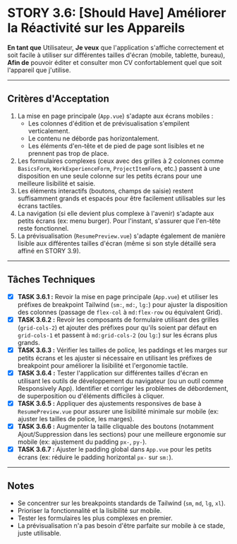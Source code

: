 # STORY 3.6: [Should Have] Améliorer la Réactivité sur les Appareils

**En tant que** Utilisateur,
**Je veux** que l'application s'affiche correctement et soit facile à utiliser sur différentes tailles d'écran (mobile, tablette, bureau),
**Afin de** pouvoir éditer et consulter mon CV confortablement quel que soit l'appareil que j'utilise.

---

## Critères d'Acceptation

1.  La mise en page principale (`App.vue`) s'adapte aux écrans mobiles :
    *   Les colonnes d'édition et de prévisualisation s'empilent verticalement.
    *   Le contenu ne déborde pas horizontalement.
    *   Les éléments d'en-tête et de pied de page sont lisibles et ne prennent pas trop de place.
2.  Les formulaires complexes (ceux avec des grilles à 2 colonnes comme `BasicsForm`, `WorkExperienceForm`, `ProjectItemForm`, etc.) passent à une disposition en une seule colonne sur les petits écrans pour une meilleure lisibilité et saisie.
3.  Les éléments interactifs (boutons, champs de saisie) restent suffisamment grands et espacés pour être facilement utilisables sur les écrans tactiles.
4.  La navigation (si elle devient plus complexe à l'avenir) s'adapte aux petits écrans (ex: menu burger). Pour l'instant, s'assurer que l'en-tête reste fonctionnel.
5.  La prévisualisation (`ResumePreview.vue`) s'adapte également de manière lisible aux différentes tailles d'écran (même si son style détaillé sera affiné en STORY 3.9).

---

## Tâches Techniques

-   [X] **TASK 3.6.1 :** Revoir la mise en page principale (`App.vue`) et utiliser les préfixes de breakpoint Tailwind (`sm:`, `md:`, `lg:`) pour ajuster la disposition des colonnes (passage de `flex-col` à `md:flex-row` ou équivalent Grid).
-   [X] **TASK 3.6.2 :** Revoir les composants de formulaire utilisant des grilles (`grid-cols-2`) et ajouter des préfixes pour qu'ils soient par défaut en `grid-cols-1` et passent à `md:grid-cols-2` (ou `lg:`) sur les écrans plus grands.
-   [X] **TASK 3.6.3 :** Vérifier les tailles de police, les paddings et les marges sur petits écrans et les ajuster si nécessaire en utilisant les préfixes de breakpoint pour améliorer la lisibilité et l'ergonomie tactile.
-   [X] **TASK 3.6.4 :** Tester l'application sur différentes tailles d'écran en utilisant les outils de développement du navigateur (ou un outil comme Responsively App). Identifier et corriger les problèmes de débordement, de superposition ou d'éléments difficiles à cliquer.
-   [X] **TASK 3.6.5 :** Appliquer des ajustements responsives de base à `ResumePreview.vue` pour assurer une lisibilité minimale sur mobile (ex: ajuster les tailles de police, les marges).
-   [X] **TASK 3.6.6 :** Augmenter la taille cliquable des boutons (notamment Ajout/Suppression dans les sections) pour une meilleure ergonomie sur mobile (ex: ajustement du padding `px-`, `py-`).
-   [X] **TASK 3.6.7 :** Ajuster le padding global dans `App.vue` pour les petits écrans (ex: réduire le padding horizontal `px-` sur `sm:`).

---

## Notes

-   Se concentrer sur les breakpoints standards de Tailwind (`sm`, `md`, `lg`, `xl`).
-   Prioriser la fonctionnalité et la lisibilité sur mobile.
-   Tester les formulaires les plus complexes en premier.
-   La prévisualisation n'a pas besoin d'être parfaite sur mobile à ce stade, juste utilisable. 